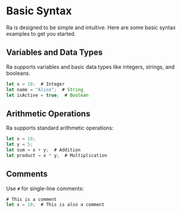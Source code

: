 # Basic Syntax

Ra is designed to be simple and intuitive. Here are some basic syntax examples to get you started.

## Variables and Data Types
Ra supports variables and basic data types like integers, strings, and booleans.

```js
let x = 10;  # Integer
let name = "Alice";  # String
let isActive = true;  # Boolean
```

## Arithmetic Operations
Ra supports standard arithmetic operations:
```js
let x = 10;
let y = 5;
let sum = x + y;  # Addition
let product = x * y;  # Multiplication
```

## Comments
Use `#` for single-line comments:
```js
# This is a comment
let x = 10;  # This is also a comment
```